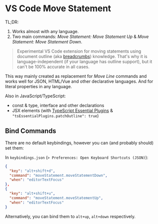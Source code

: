 # VS Code Move Statement

TL;DR:

1. Works almost with any language.
2. Two main commands: *Move Statement: Move Statement Up* & *Move Statement: Move Statement Down*.

> Experimental VS Code extension for moving statements using document outline (aka [breadcrumbs](https://code.visualstudio.com/docs/editor/editingevolved#_breadcrumbs)) knowledge. That's why it is language-independent (if your language has outline support), but it can't be 100% accurate in all cases.

This way mainly created as replacement for *Move Line* commands and works well for JSON, HTML/Vue and other declarative languages. And for literal properties in any language.

Also in JavaScript/TypeScript:

- const & type, interface and other declarations
- JSX elements (with [TypeScript Essential Plugins](https://marketplace.visualstudio.com/items?itemName=zardoy.ts-essential-plugins) & `"tsEssentialPlugins.patchOutline": true`)

## Bind Commands

There are no default keybindings, however you can (and probably should) set them:

In `keybindings.json` (`> Preferences: Open Keyboard Shortcuts (JSON)`):

```json
{
  "key": "alt+shift+d",
  "command": "moveStatement.moveStatementDown",
  "when": "editorTextFocus"
},
{
  "key": "alt+shift+u",
  "command": "moveStatement.moveStatementUp",
  "when": "editorTextFocus"
}
```

Alternatively, you can bind them to `alt+up`, `alt+down` respectively.
